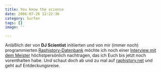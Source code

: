 ```yaml
---
title: You know the science
date: 2006-07-26 12:22:36
category: Surfen
tags: []
image: ''

---
```


Anläßlich der von **DJ Scientist** initiierten und von mir (immer noch) programmierten [Raphistory-Datenbank](http://www.misantropolis.de/2006/07/700) möchte ich noch einer [Interview mit dem Meister](http://www.wildstylemag.com/load.php?name=News&file=article&sid=385) höchstpersönlich nachtragen, das ich Euch bis jetzt noch vorenthalten habe. Und schaut doch ab und zu mal auf [raphistory.net](http://www.raphistory.net) und geht auf Entdeckungsreise.
